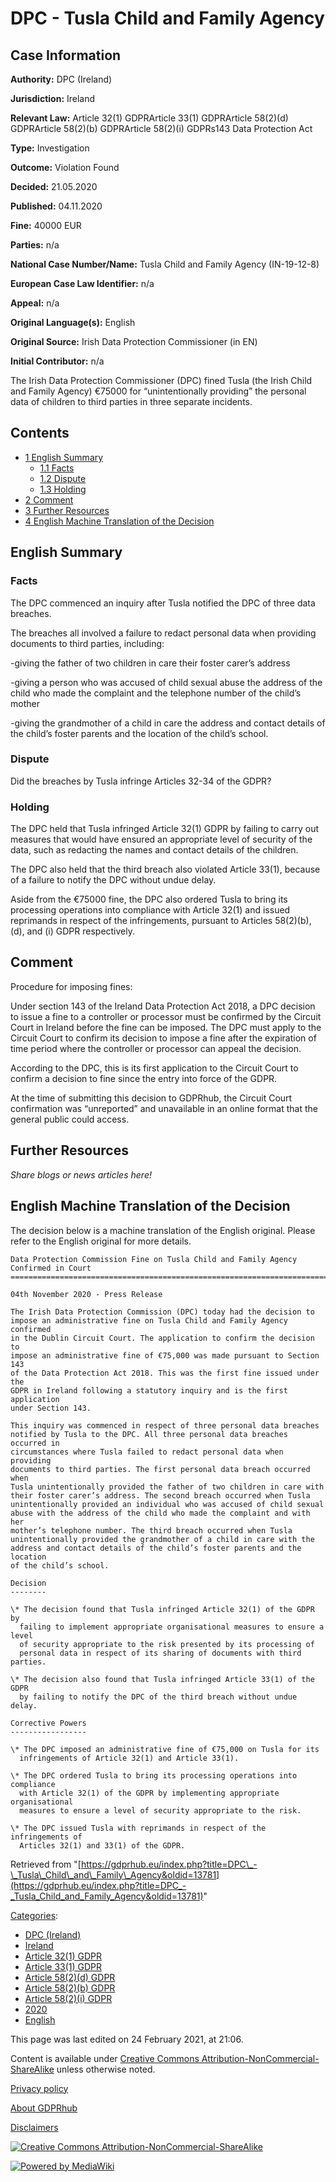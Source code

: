 # DPC - Tusla Child and Family Agency

## Case Information

**Authority:** DPC (Ireland)

**Jurisdiction:** Ireland

**Relevant Law:** Article 32(1) GDPRArticle 33(1) GDPRArticle 58(2)(d) GDPRArticle 58(2)(b) GDPRArticle 58(2)(i) GDPRs143 Data Protection Act

**Type:** Investigation

**Outcome:** Violation Found

**Decided:** 21.05.2020

**Published:** 04.11.2020

**Fine:** 40000 EUR

**Parties:** n/a

**National Case Number/Name:** Tusla Child and Family Agency (IN-19-12-8)

**European Case Law Identifier:** n/a

**Appeal:** n/a

**Original Language(s):** English

**Original Source:** Irish Data Protection Commissioner (in EN)

**Initial Contributor:** n/a

The Irish Data Protection Commissioner (DPC) fined Tusla (the Irish Child and Family Agency) €75000 for “unintentionally providing” the personal data of children to third parties in three separate incidents.

## Contents

*   [1 English Summary](#English_Summary)
    *   [1.1 Facts](#Facts)
    *   [1.2 Dispute](#Dispute)
    *   [1.3 Holding](#Holding)
*   [2 Comment](#Comment)
*   [3 Further Resources](#Further_Resources)
*   [4 English Machine Translation of the Decision](#English_Machine_Translation_of_the_Decision)

## English Summary

### Facts

The DPC commenced an inquiry after Tusla notified the DPC of three data breaches.

The breaches all involved a failure to redact personal data when providing documents to third parties, including:

\-giving the father of two children in care their foster carer’s address

\-giving a person who was accused of child sexual abuse the address of the child who made the complaint and the telephone number of the child’s mother

\-giving the grandmother of a child in care the address and contact details of the child’s foster parents and the location of the child’s school.

  

### Dispute

Did the breaches by Tusla infringe Articles 32-34 of the GDPR?

### Holding

The DPC held that Tusla infringed Article 32(1) GDPR by failing to carry out measures that would have ensured an appropriate level of security of the data, such as redacting the names and contact details of the children.

The DPC also held that the third breach also violated Article 33(1), because of a failure to notify the DPC without undue delay.

Aside from the €75000 fine, the DPC also ordered Tusla to bring its processing operations into compliance with Article 32(1) and issued reprimands in respect of the infringements, pursuant to Articles 58(2)(b), (d), and (i) GDPR respectively.

## Comment

Procedure for imposing fines:

Under section 143 of the Ireland Data Protection Act 2018, a DPC decision to issue a fine to a controller or processor must be confirmed by the Circuit Court in Ireland before the fine can be imposed. The DPC must apply to the Circuit Court to confirm its decision to impose a fine after the expiration of time period where the controller or processor can appeal the decision.

According to the DPC, this is its first application to the Circuit Court to confirm a decision to fine since the entry into force of the GDPR.

At the time of submitting this decision to GDPRhub, the Circuit Court confirmation was “unreported” and unavailable in an online format that the general public could access.

## Further Resources

_Share blogs or news articles here!_

## English Machine Translation of the Decision

The decision below is a machine translation of the English original. Please refer to the English original for more details.

```
Data Protection Commission Fine on Tusla Child and Family Agency Confirmed in Court
===================================================================================

04th November 2020 - Press Release

The Irish Data Protection Commission (DPC) today had the decision to
impose an administrative fine on Tusla Child and Family Agency confirmed
in the Dublin Circuit Court. The application to confirm the decision to
impose an administrative fine of €75,000 was made pursuant to Section 143
of the Data Protection Act 2018. This was the first fine issued under the
GDPR in Ireland following a statutory inquiry and is the first application
under Section 143.

This inquiry was commenced in respect of three personal data breaches
notified by Tusla to the DPC. All three personal data breaches occurred in
circumstances where Tusla failed to redact personal data when providing
documents to third parties. The first personal data breach occurred when
Tusla unintentionally provided the father of two children in care with
their foster carer’s address. The second breach occurred when Tusla
unintentionally provided an individual who was accused of child sexual
abuse with the address of the child who made the complaint and with her
mother’s telephone number. The third breach occurred when Tusla
unintentionally provided the grandmother of a child in care with the
address and contact details of the child’s foster parents and the location
of the child’s school.

Decision
--------

\* The decision found that Tusla infringed Article 32(1) of the GDPR by
  failing to implement appropriate organisational measures to ensure a level
  of security appropriate to the risk presented by its processing of
  personal data in respect of its sharing of documents with third parties.

\* The decision also found that Tusla infringed Article 33(1) of the GDPR
  by failing to notify the DPC of the third breach without undue delay.

Corrective Powers
-----------------

\* The DPC imposed an administrative fine of €75,000 on Tusla for its
  infringements of Article 32(1) and Article 33(1).

\* The DPC ordered Tusla to bring its processing operations into compliance
  with Article 32(1) of the GDPR by implementing appropriate organisational
  measures to ensure a level of security appropriate to the risk.

\* The DPC issued Tusla with reprimands in respect of the infringements of
  Articles 32(1) and 33(1) of the GDPR.

```

Retrieved from "[https://gdprhub.eu/index.php?title=DPC\_-\_Tusla\_Child\_and\_Family\_Agency&oldid=13781](https://gdprhub.eu/index.php?title=DPC_-_Tusla_Child_and_Family_Agency&oldid=13781)"

[Categories](/index.php?title=Special:Categories "Special:Categories"):

*   [DPC (Ireland)](/index.php?title=Category:DPC_\(Ireland\) "Category:DPC (Ireland)")
*   [Ireland](/index.php?title=Category:Ireland "Category:Ireland")
*   [Article 32(1) GDPR](/index.php?title=Category:Article_32\(1\)_GDPR "Category:Article 32(1) GDPR")
*   [Article 33(1) GDPR](/index.php?title=Category:Article_33\(1\)_GDPR "Category:Article 33(1) GDPR")
*   [Article 58(2)(d) GDPR](/index.php?title=Category:Article_58\(2\)\(d\)_GDPR "Category:Article 58(2)(d) GDPR")
*   [Article 58(2)(b) GDPR](/index.php?title=Category:Article_58\(2\)\(b\)_GDPR "Category:Article 58(2)(b) GDPR")
*   [Article 58(2)(i) GDPR](/index.php?title=Category:Article_58\(2\)\(i\)_GDPR "Category:Article 58(2)(i) GDPR")
*   [2020](/index.php?title=Category:2020 "Category:2020")
*   [English](/index.php?title=Category:English "Category:English")

This page was last edited on 24 February 2021, at 21:06.

Content is available under [Creative Commons Attribution-NonCommercial-ShareAlike](https://creativecommons.org/licenses/by-nc-sa/4.0/) unless otherwise noted.

[Privacy policy](/index.php?title=GDPRhub:Privacy_policy)

[About GDPRhub](/index.php?title=GDPRhub:About)

[Disclaimers](/index.php?title=GDPRhub:General_disclaimer)

[![Creative Commons Attribution-NonCommercial-ShareAlike](/resources/assets/licenses/cc-by-nc-sa.png)](https://creativecommons.org/licenses/by-nc-sa/4.0/)

[![Powered by MediaWiki](/resources/assets/poweredby_mediawiki_88x31.png)](https://www.mediawiki.org/)